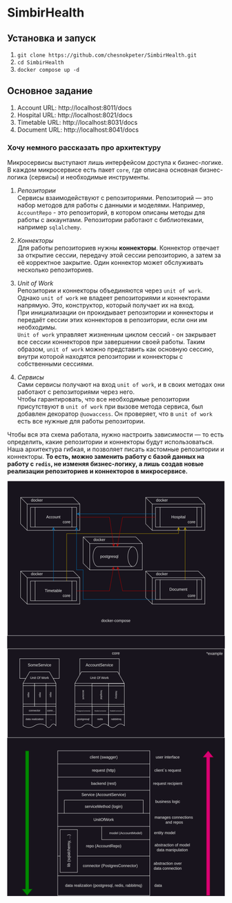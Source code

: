# SimbirHealth

## Установка и запуск
1. `git clone https://github.com/chesnokpeter/SimbirHealth.git`
2. `cd SimbirHealth`
3. `docker compose up -d`

## Основное задание
1. Account URL: http://localhost:8011/docs
2. Hospital URL: http://localhost:8021/docs
3. Timetable URL: http://localhost:8031/docs
4. Document URL: http://localhost:8041/docs

### Хочу немного рассказать про архитектуру

Микросервисы выступают лишь интерфейсом доступа к бизнес-логике. В каждом микросервисе есть пакет `core`, где описана основная бизнес-логика (сервисы) и необходимые инструменты.

1. *Репозитории* \
    Сервисы взаимодействуют с репозиториями. Репозиторий — это набор методов для работы с данными и моделями. Например, `AccountRepo` - это репозиторий, в котором описаны методы для работы с аккаунтами. Репозитории работают с библиотеками, например `sqlalchemy`.

2. *Коннекторы* \
    Для работы репозиториев нужны **коннекторы**. Коннектор отвечает за открытие сессии, передачу этой сессии репозиторию, а затем за её корректное закрытие. Один коннектор может обслуживать несколько репозиториев.

3. *Unit of Work* \
    Репозитории и коннекторы объединяются через `unit of work`. Однако `unit of work` не владеет репозиториями и коннекторами напрямую. Это, конструктор, который получает их на вход.  
    При инициализации он прокидывает репозитории и коннекторы и передаёт сессии этих коннекторов в репозитории, если они им необходимы.  
    `Unit of work` управляет жизненным циклом сессий - он закрывает все сессии коннекторов при завершении своей работы. Таким образом, `unit of work` можно представить как основную сессию, внутри которой находятся репозитории и коннекторы с собственными сессиями.

4. *Сервисы* \
    Сами сервисы получают на вход `unit of work`, и в своих методах они работают с репозиториями через него.  
    Чтобы гарантировать, что все необходимые репозитории присутствуют в `unit of work` при вызове метода сервиса, был добавлен декоратор `@uowaccess`. Он проверяет, что в `unit of work` есть все нужные для работы репозитории.

Чтобы вся эта схема работала, нужно настроить зависимости — то есть определить, какие репозитории и коннекторы будут использоваться.  
Наша архитектура гибкая, и позволяет писать кастомные репозитории и коннекторы. **То есть, можно заменить работу с базой данных на работу с `redis`, не изменяя бизнес-логику, а лишь создав новые реализации репозиториев и коннекторов в микросервисе.**


![architecture](architecture.png)
